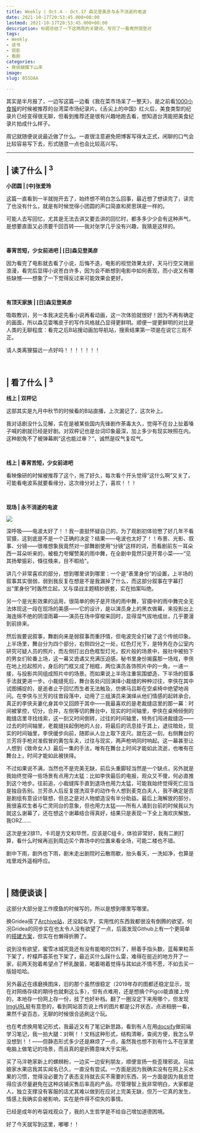 ```yaml
---
title: Weekly | Oct.4 - Oct.17 森见登美彦与永不消逝的电波
date: 2021-10-17T20:53:45.000+08:00
lastmod: 2021-10-17T20:53:45.000+08:00
description: 标题总结了一下这两周的关键词，写完了一看竟然很登对
tags:
- Weekly
- 读书
- 观影
- 看剧
categories:
- 竟挑蝴蝶下山来
image: 
slug: B55DAA

---
```

其实是半月报了，一边写这篇一边看《我在菜市场呆了一整天》，是之前看[1000小食报](https://www.getrevue.co/profile/young/issues/1000-10-796979)的时候被推荐的台湾菜市场纪录片。《舌尖上的中国》红火后，美食类型的纪录片已经变得很无聊，但看到推荐还是很有兴趣地跑去看，想知道台湾能把美食纪录片拍成什么样子。

周记就随便说说最近做了什么。一直很注意避免把博客写得太正式，闲聊的口气会比较容易写下去，形式随意一点也会比较高兴写。

***

## | 读了什么 | <sup>3</sup>

**小团圆  |  \[中\]张爱玲**

这篇一直看到一半就抛开去了，始终想不明白怎么回事，最近想了想读完了，读完了也没有什么，就是有时候觉得小团圆的声口简直和房思琪是一样的。

可能人去写回忆，尤其是无法去讲又要去讲的回忆时，都多多少少会有这种声气，是想要直面又必须要千回百转——我对张学几乎没有兴趣，我猜是这样的。

<br>

**春宵苦短，少女前进吧 |  \[日\]森见登美彦**

因为看完了电影就去看了小说，后悔不迭，电影的视觉效果太好，天马行空又瑰丽浪漫，看完后显得小说苍白许多，因为会不断想到电影中如何表现，而小说又有哪些缺憾——想象了一下觉得反过来可能效果会更好。

<br>

**有顶天家族 | \[日\]森见登美彦**

吸取教训，另一本我决定先看小说再看动画，这一次体验就很好！因为不再有确定的画面，所以森见耍嘴皮子的写作风格就凸显得更鲜明。顺便一提更鲜明的对比是人类的无聊程度：看完之后B站搜动画加导航站，搜索结果第一项是在说它三观不正。

请人类离狸猫远一点好吗！！！！！！！

<br>

## | 看了什么 | <sup>3</sup>

**线上 | 双枰记**

这部其实是九月中秋节的时候看的B站直播，上次漏记了，这次补上。

我对话剧没什么见解，实在是被某些国内先锋剧作荼毒太久，觉得不在台上扯着嗓子喊的剧就已经是好剧。对双枰记也是台词印象最深，加上多少有现实映照在内。这种剧免不了被弹幕刷“这也能过审？”，诚然是叹气复叹气。

<br>

**线上 | 春宵苦短，少女前进吧**

看映像研的时候被推荐了这个，拖了好久，每次看个开头觉得“这什么啊”又关了，可能看电波系就要看缘分，这次缘分对上了，喜欢！！！

<br>

**现场 | 永不消逝的电波**

![](https://res.cloudinary.com/mantyke/image/upload/v1634481974/20211017_mpgfgo.jpg)

深呼吸——电波太好了！！我一直挺怀疑自己的，为了观剧初体验憋了好几年不看官摄，这到底是不是一个正确的决定？结果——电波也太好了！！布景、光影、叙事、分镜——很难想象我竟然对一部舞剧使用“分镜”这样的词，而看剧前东一耳朵西一耳朵听来的，被极力夸耀赞美的雨中舞，在全剧中竟然只是开胃小菜——“见其扬翚振彩，倏往倏来，目不暇给”。

讲几个非常喜欢的部分，想到哪里讲到哪里：一个是“表里身份”的设置，上半场的叙事其实很弱，弱到我反复在想是不是我漏掉了什么，而这部分叙事在字幕打出“里身份”时轰然立起，又与谍战主题精妙嵌套，实在拍案叫绝。

另一个是光影效果的运用，很简单的例子是开场的雨中舞，官摄中的雨中舞完全无法体现这一段在现场的美感——它的设计，是以演员身上的黑衣做幕，来投影出上海连绵不绝的阴湿雨幕——演员在场中穿梭来回时，显得湿气拔地成丝，几乎要漫到前排来。

然后我要说叙事，舞剧向来是弱叙事而重抒情，但电波完全打破了这个传统印象。上半场里，舞台分为四个部分，右侧四分之一处，红色灯光下，是特务在办公室内研究可疑人员的照片，而左侧打出白色框型灯光，胶片般的场景中，报社中被拍下的男女们轮番上场，这一幕又诡谲又充满压迫感。秘书里身份揭露那一场戏，李侠在地上捡起照片，身后的门框又成了相框，两位演员各饰照片中的一角，一递一接，与投影共同组成照片中的场景。而如果说上半场注重氛围塑造，下半场的叙事手法就更进一步。小裁缝死后，舞台各处闪回演绎小裁缝的种种过往，李侠在其中试图捕捉的，是逝者止于回忆而生者无法触及，仿佛马吕斯在空桌椅中绝望地询问。在李侠与兰芳的往昔段落中，动用了三组演员来演绎从他们情感的起转承合，真正的李侠夫妻化身其中又回顾于其中——我最喜欢的是老裁缝店里的那一幕：时间被掌控，切分，合并，左侧等切的舞台中，现实的时间轴里，李侠在桌椅倾倒的裁缝店里寻找线索，这一刻又时间倒转，过往的时间轴里，特务们闯进裁缝店——过去的时间轴里，老裁缝扶起倒地的人台，将最后的讯息挂于其上，退往暗处，现实的时间轴里，李侠缓步向前，随即从人台上取下皮尺。就在这一刻，右侧舞台的兰芳将手枪对准假冒的黄包车夫，过往与现实，两声枪响同时响起。这一幕甚至让人想到《致命女人》最后一集的手法，唯有在舞台上时间才能如此流逝，也唯有在舞台上，时间才能如此被抉择。

不过如果说不满，当然也不是完美无缺，前后头重脚轻当然是一个缺点，另外就是我始终觉得一些场景有点用力太猛：比如李侠最后的电报，观众又不傻，何必直推到这个地步。往前追，小裁缝挥手直到退场也用力太猛，可能我始终觉得死亡应当是独自告别。兰芳杀人后反复搓洗双手的动作令人想到麦克白夫人，我不确定是否是剧组有意设计联想，但总之是对人物塑造没有半分助益。最后上海解放的部分，我很喜欢生者与亡灵同台的意象，但也用力太猛——所有人涌到台前的时候我以为就这么谢幕了，还在想这个谢幕结合得真好，结果只是表现一下全上海欢庆解放，我ORZ……

这次是坐2排11，卡司是方文和毕然，应该是C组卡，体验非常好，我有二刷打算，看什么时候再巡到周边买个靠场中的位置来看全场，可能二楼也不错。

剧中下雨，剧外也下雨，剧末走出剧院时云散雨歇，抬头看天，一洗如净，也算是戏里戏外遥相呼应。

<br>

## | 随便谈谈 |

这部分大部分是工作摸鱼的时候写的，所以是想到哪里写哪里。

换Gridea搭了[Archive站](https://archive.mantyke.icu/#)，还没起名字，实用性的东西我都很没有倒腾的欲望。何况Gridea的同步实在也太令人没有欲望了一点，后面发现Github上有一个更简单的[搭建方案](https://github.com/geneasy/links)，但实在也懒得折腾了。

说到没有欲望，蜜雪冰城究竟还有没有能喝的饮料了，掰着手指头数，蓝莓果粒茶下架了，柠檬芦荟茶也下架了，最近买什么踩什么雷，难得在挺近的地方开了一家，前两天抱着希望点了杯乳酸菌，喝着喝着觉得与其如此不情不愿，不如去买一版娃哈哈。

另外最近在琢磨换图床，旧的那个虽然很稳定（2019年存的图都还稳定显示，现在对网络存续的期待也就剩这么多），但有点难用，还是想搞个Pigco能直接上传的，本地存一份网上存一份，挂了也好补档。翻了一圈没定下来用哪个，但发现[ImgURL](https://imgurl.org/found/all/16)挺有意思的，看到网站首页说上传的图片都是公开状态，点进相册一看，果然千姿百态，无聊的时候很合适刷这个玩。

也在考虑换用笔记形式，我最近又有了笔记新思路，看到有人在用[docsify](https://docsify.js.org/#/zh-cn/quickstart)做前端学习笔记，我一拍大腿：对啊！！文档这种形式，结构清晰，查阅方便，我怎么早没想到！！——但静态形式多少还是麻烦了一点，虽然我也想不到有什么不在家里电脑上做笔记的场景，而且真的是折腾意味大于实用。

买了马泮艳家新上的螺蛳粉，一边买一边安利朋友，顺便宣扬一些歪理邪说。马姑娘家水果店我其实闻名已久，一直没有尝试。一方面是因为我确实没有在网上买水果的习惯，觉得没必要为了表态支持就去买不需要的东西，另一方面是因为我总觉得应该尽量避免在这种店铺买售后率高的产品。尽管理智上我非常明白，大家都是人，独立支撑没有客服的店尤其难以做到在应对上完美无缺，但万一它真的发生，情感上我确实会被影响，实在是件得不偿失的事情。

已经是成年的布袋戏观众了，我的人生哲学是不给自己增加道德困境。

好了今天就写到这里，嘟嘟！！

<br>
